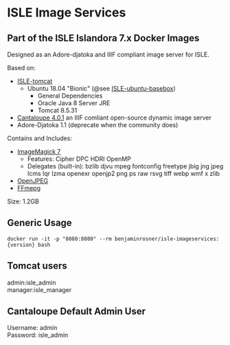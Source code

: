# ISLE Image Services

## Part of the ISLE Islandora 7.x Docker Images
Designed as an Adore-djatoka and IIIF compliant image server for ISLE.

Based on:
  - [ISLE-tomcat](https://hub.docker.com/r/benjaminrosner/isle-tomcat/)
    - Ubuntu 18.04 "Bionic" (@see [ISLE-ubuntu-basebox](https://hub.docker.com/r/benjaminrosner/isle-ubuntu-basebox/))
      - General Dependencies
      - Oracle Java 8 Server JRE
      - Tomcat 8.5.31
  - [Cantaloupe 4.0.1](https://medusa-project.github.io/cantaloupe/) an IIIF comliant open-source dynamic image server
  - Adore-Djatoka 1.1 (deprecate when the community does)

Contains and Includes:
  - [ImageMagick 7](https://www.imagemagick.org/)
    - Features: Cipher DPC HDRI OpenMP 
    - Delegates (built-in): bzlib djvu mpeg fontconfig freetype jbig jng jpeg lcms lqr lzma openexr openjp2 png ps raw rsvg tiff webp wmf x zlib
  - [OpenJPEG](http://www.openjpeg.org/)
  - [FFmepg](https://www.ffmpeg.org/) 

Size: 1.2GB

## Generic Usage

```
docker run -it -p "8080:8080" --rm benjaminrosner/isle-imageservices:{version} bash
```

## Tomcat users

admin:isle_admin  
manager:isle_manager  

## Cantaloupe Default Admin User

Username: admin  
Password: isle_admin  